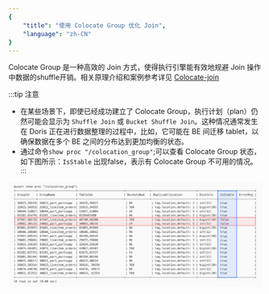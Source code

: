 ```yaml
---
{
    "title": "使用 Colocate Group 优化 Join",
    "language": "zh-CN"
}
---
```


<!-- 
Licensed to the Apache Software Foundation (ASF) under one
or more contributor license agreements.  See the NOTICE file
distributed with this work for additional information
regarding copyright ownership.  The ASF licenses this file
to you under the Apache License, Version 2.0 (the
"License"); you may not use this file except in compliance
with the License.  You may obtain a copy of the License at

  http://www.apache.org/licenses/LICENSE-2.0

Unless required by applicable law or agreed to in writing,
software distributed under the License is distributed on an
"AS IS" BASIS, WITHOUT WARRANTIES OR CONDITIONS OF ANY
KIND, either express or implied.  See the License for the
specific language governing permissions and limitations
under the License.
-->

Colocate Group 是一种高效的 Join 方式，使得执行引擎能有效地规避 Join 操作中数据的shuffle开销。相关原理介绍和案例参考详见 [Colocate-join](../../colocation-join.md)

:::tip 注意
- 在某些场景下，即使已经成功建立了 Colocate Group，执行计划（plan）仍然可能会显示为 `Shuffle Join` 或 `Bucket Shuffle Join`。这种情况通常发生在 Doris 正在进行数据整理的过程中，比如，它可能在 BE 间迁移 tablet，以确保数据在多个 BE 之间的分布达到更加均衡的状态。
- 通过命令`show proc "/colocation_group"`;可以查看 Colocate Group 状态，如下图所示：`IsStable` 出现false，表示有 Colocate Group 不可用的情况。
:::

![使用 Colocate Group 优化 Join](/images/use-colocate-group.jpg)
